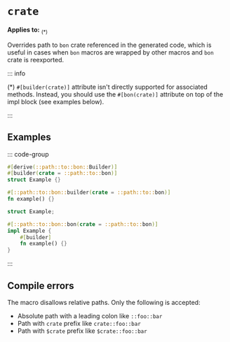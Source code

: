 # `crate`

**Applies to:** <Badge text="structs"/> <Badge text="free functions"/> <Badge text="associated methods"/><sub>(*)</sub>

Overrides path to `bon` crate referenced in the generated code, which is useful in cases when `bon` macros are wrapped by other macros and `bon` crate is reexported.

::: info

(*) `#[builder(crate)]` attribute isn't directly supported for associated methods. Instead, you should use the `#[bon(crate)]` attribute on top of the impl block (see examples below).

:::

## Examples

::: code-group

```rust ignore [Struct]
#[derive(::path::to::bon::Builder)]
#[builder(crate = ::path::to::bon)]
struct Example {}
```

```rust ignore [Function]
#[::path::to::bon::builder(crate = ::path::to::bon)]
fn example() {}
```

```rust ignore [Method]
struct Example;

#[::path::to::bon::bon(crate = ::path::to::bon)]
impl Example {
    #[builder]
    fn example() {}
}
```

:::


## Compile errors

The macro disallows relative paths. Only the following is accepted:
- Absolute path with a leading colon like `::foo::bar`
- Path with `crate` prefix like `crate::foo::bar`
- Path with `$crate` prefix like `$crate::foo::bar`
